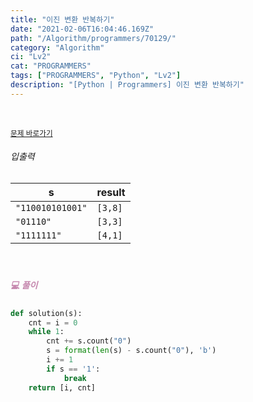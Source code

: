 ```yaml
---
title: "이진 변환 반복하기"
date: "2021-02-06T16:04:46.169Z"
path: "/Algorithm/programmers/70129/"
category: "Algorithm"
ci: "Lv2"
cat: "PROGRAMMERS"
tags: ["PROGRAMMERS", "Python", "Lv2"]
description: "[Python | Programmers] 이진 변환 반복하기"
---
```


<br />

<a href="https://programmers.co.kr/learn/courses/30/lessons/70129"><small>문제 바로가기</small></a>

###### 입출력

| s                | result  |
| ---------------- | ------- |
| `"110010101001"` | `[3,8]` |
| `"01110"`        | `[3,3]` |
| `"1111111"`      | `[4,1]` |

<br />

##### <h5 style="color:#C587AE;">💻 풀이</h5>

```python
def solution(s):
    cnt = i = 0
    while 1:
        cnt += s.count("0")
        s = format(len(s) - s.count("0"), 'b')
        i += 1
        if s == '1':
            break
    return [i, cnt]
```

<br />



